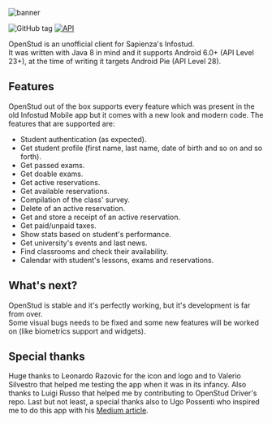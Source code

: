 ![banner](https://user-images.githubusercontent.com/8293810/46977822-72575800-d0cd-11e8-90d9-6132083a0c33.png)

![GitHub tag](https://img.shields.io/github/tag/lithiumsr/openstud_client.svg)
[![API](https://img.shields.io/badge/API-23%2B-brightgreen.svg?style=flat)](https://android-arsenal.com/api?level=23)

OpenStud is an unofficial client for Sapienza's Infostud.\
It was written with Java 8 in mind and it supports Android 6.0+ (API Level 23+), at the time of writing it targets Android Pie (API Level 28).

## Features
OpenStud out of the box supports every feature which was present in the old Infostud Mobile app but it comes with a new look and modern code.
The features that are supported are:
- Student authentication (as expected).
- Get student profile (first name, last name, date of birth and so on and so forth).
- Get passed exams.
- Get doable exams.
- Get active reservations.
- Get available reservations.
- Compilation of the class' survey.
- Delete of an active reservation.
- Get and store a receipt of an active reservation.
- Get paid/unpaid taxes.
- Show stats based on student's performance.
- Get university's events and last news.
- Find classrooms and check their availability.
- Calendar with student's lessons, exams and reservations.

## What's next?
OpenStud is stable and it's perfectly working, but it's development is far from over.\
Some visual bugs needs to be fixed and some new features will be worked on (like biometrics support and widgets).

## Special thanks
Huge thanks to Leonardo Razovic for the icon and logo and to Valerio Silvestro that helped me testing the app when it was in its infancy.
Also thanks to Luigi Russo that helped me by contributing to OpenStud Driver's repo.
Last but not least, a special thanks also to Ugo Possenti who inspired me to do this app with his [Medium article](https://medium.com/@MEPoss/ora-infostud-non-fa-più-schifo-21720720e556).
